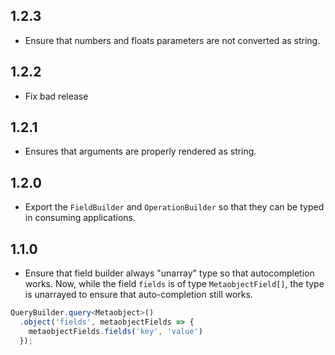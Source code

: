 ## 1.2.3

* Ensure that numbers and floats parameters are not converted as string.

## 1.2.2

* Fix bad release

## 1.2.1

* Ensures that arguments are properly rendered as string.

## 1.2.0

* Export the `FieldBuilder` and `OperationBuilder` so that they can be typed in consuming applications.

## 1.1.0

* Ensure that field builder always "unarray" type so that autocompletion works. Now, while the field `fields` is of
type `MetaobjectField[]`, the type is unarrayed to ensure that auto-completion still works.

```ts
QueryBuilder.query<Metaobject>()
  .object('fields', metaobjectFields => {
    metaobjectFields.fields('key', 'value')
  });
```